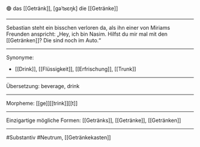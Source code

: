 🟢 das [[Getränk]], [ɡəˈtʁɛŋk]
die [[Getränke]]

---
Sebastian steht ein bisschen verloren da, als ihn einer von Miriams Freunden anspricht: „Hey, ich bin Nasim. Hilfst du mir mal mit den [[Getränken]]? Die sind noch im Auto.“ 

---
Synonyme:
- [[Drink]], [[Flüssigkeit]], [[Erfrischung]], [[Trunk]]

---
Übersetzung: beverage, drink

---
Morpheme:
[[ge]][[trink]][[t]]

---
Einzigartige mögliche Formen: [[Getränks]], [[Getränke]], [[Getränken]]

---
#Substantiv #Neutrum, [[Getränkekasten]]